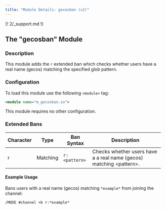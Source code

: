 ```yaml
---
title: "Module Details: gecosban (v2)"
---
```


{! 2/_support.md !}

## The "gecosban" Module

### Description

This module adds the `r` extended ban which checks whether users have a real name (gecos) matching the specified glob pattern.

### Configuration

To load this module use the following `<module>` tag:

```xml
<module name="m_gecosban.so">
```

This module requires no other configuration.

### Extended Bans

Character | Type     | Ban Syntax    | Description
--------- | -------- | ------------- | -----------
r         | Matching | `r:<pattern>` | Checks whether users have a a real name (gecos) matching &lt;pattern&gt;.

#### Example Usage

Bans users with a real name (gecos) matching `*example*` from joining the channel:

```plaintext
/MODE #channel +b r:*example*
```
